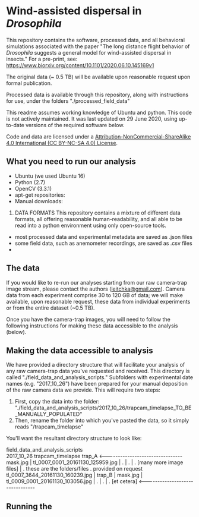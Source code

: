 # Wind-assisted dispersal in <i>Drosophila</i>

This repository contains the software, processed data, and all behavioral simulations associated with the paper "The long distance flight behavior of <i>Drosophila</i> suggests a general model for wind-assisted dispersal in insects."
For a pre-print, see: https://www.biorxiv.org/content/10.1101/2020.06.10.145169v1

The original data (~ 0.5 TB) will be available upon reasonable request upon formal publication.

Processed data is available through this repository, along with instructions for use, under the folders "./processed_field_data"

This readme assumes working knowledge of Ubuntu and python. This code is not actively maintained. It was last updated on 29 June 2020, using up-to-date versions of the required software below.

Code and data are licensed under a [Attribution-NonCommercial-ShareAlike 4.0 International (CC BY-NC-SA 4.0) License](https://creativecommons.org/licenses/by-nc-sa/4.0/ "CC BY-NC-SA 4.0").


## What you need to run our analysis
* Ubuntu (we used Ubuntu 16)
* Python (2.7)
* OpenCV (3.3.1)
* apt-get repositories: 
* Manual downloads: 




1) DATA FORMATS
This repository contains a mixture of different data formats, all offering reasonable human-readability, and all able to be read into a python environment using only open-source tools. 
* most processed data and experimental metadata are saved as .json files 
* some field data, such as anemometer recordings, are saved as .csv files
* 

## The data

If you would like to re-run our analyses starting from our raw camera-trap image stream, please contact the authors (leitchka@gmail.com). Camera data from each experiment comprise 30 to 120 GB of data; we will make available, upon reasonable request, these data from individual experiments or from the entire dataset (~0.5 TB).

Once you have the camera-trap images, you will need to follow the following instructions for making these data accessible to the analysis (below).
 
## Making the data accessible to analysis
We have provided a directory structure that will facilitate your analysis of any raw camera-trap data you've requested and received. This directory is called "./field_data_and_analysis_scripts." Subfolders with experimental date names (e.g. "2017_10_26") have been prepared for your manual deposition of the raw camera data we provide. This will require two steps:
1) First, copy the data into the folder: "./field_data_and_analysis_scripts/2017_10_26/trapcam_timelapse_TO_BE_MANUALLY_POPULATED"
2) Then, rename the folder into which you've pasted the data, so it simply reads "/trapcam_timelapse"

You'll want the resultant directory structure to look like:
		
field_data_and_analysis_scripts		
	2017_10_26
		trapcam_timelapse
			trap_A					<--------------------------------  
				mask.jpg							|
				tl_0007_0001_20161130_125959.jpg				|
				.								|
				.								|
				.       [many more image files]					|
				.						these are the folders/files 
				.							provided on request
				tl_0007_3644_20161130_160239.jpg				|
			trap_B									|
				mask.jpg							|
				tl_0009_0001_20161130_103056.jpg				|
				.								|
				.								|
				.       [et cetera]		<--------------------------------				



## Running the 





